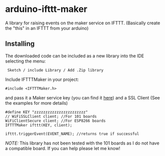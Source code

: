 # arduino-ifttt-maker
A library for raising events on the maker service on IFTTT. (Basically create the "this" in an IFTTT from your arduino)

## Installing

The downloaded code can be included as a new library into the IDE selecting the menu:

     Sketch / include Library / Add .Zip library

Include IFTTTMaker in your project:

    #include <IFTTTMaker.h>

and pass it a Maker service key (you can find it [here](https://ifttt.com/services/maker/settings)) and a SSL Client (See the examples for more details)

    #define KEY "zzzzzzzzzzzzzzzzzzzzzzz"
    // WiFiSSLClient client; //For 101 boards
    WiFiClientSecure client; //For ESP8266 boards
    IFTTTMaker ifttt(KEY, client);

    ifttt.triggerEvent(EVENT_NAME); //returns true if successful

*NOTE:* This library has not been tested with the 101 boards as I do not have a compatible board. If you can help please let me know!
